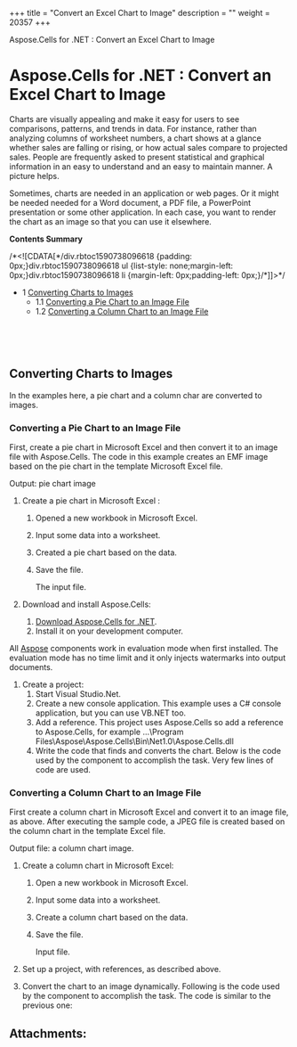+++
title = "Convert an Excel Chart to Image" 
description = "" 
weight = 20357 
+++

Aspose.Cells for .NET : Convert an Excel Chart to Image  

# Aspose.Cells for .NET : Convert an Excel Chart to Image


Charts are visually appealing and make it easy for users to see comparisons, patterns, and trends in data. For instance, rather than analyzing columns of worksheet numbers, a chart shows at a glance whether sales are falling or rising, or how actual sales compare to projected sales. People are frequently asked to present statistical and graphical information in an easy to understand and an easy to maintain manner. A picture helps.

Sometimes, charts are needed in an application or web pages. Or it might be needed needed for a Word document, a PDF file, a PowerPoint presentation or some other application. In each case, you want to render the chart as an image so that you can use it elsewhere.

**Contents Summary**

/\*<!\[CDATA\[\*/div.rbtoc1590738096618 {padding: 0px;}div.rbtoc1590738096618 ul {list-style: none;margin-left: 0px;}div.rbtoc1590738096618 li {margin-left: 0px;padding-left: 0px;}/\*\]\]>\*/

*   1 [Converting Charts to Images](#ConvertanExcelCharttoImage-ConvertingChartstoImages)
    *   1.1 [Converting a Pie Chart to an Image File](#ConvertanExcelCharttoImage-ConvertingaPieCharttoanImageFile)
    *   1.2 [Converting a Column Chart to an Image File](#ConvertanExcelCharttoImage-ConvertingaColumnCharttoanImageFile)

 

 

## Converting Charts to Images

In the examples here, a pie chart and a column char are converted to images.

### Converting a Pie Chart to an Image File

First, create a pie chart in Microsoft Excel and then convert it to an image file with Aspose.Cells. The code in this example creates an EMF image based on the pie chart in the template Microsoft Excel file.

Output: pie chart image


1.  Create a pie chart in Microsoft Excel :
    1.  Opened a new workbook in Microsoft Excel.
    2.  Input some data into a worksheet.
    3.  Created a pie chart based on the data.
    4.  Save the file.
        
        The input file.
        
        
2.  Download and install Aspose.Cells:
    1.  [Download Aspose.Cells for .NET](http://www.aspose.com/community/files/51/.net-components/aspose.cells-for-.net/default.aspx).
    2.  Install it on your development computer.

All [Aspose](http://www.aspose.com/) components work in evaluation mode when first installed. The evaluation mode has no time limit and it only injects watermarks into output documents.

1.  Create a project:
    1.  Start Visual Studio.Net.
    2.  Create a new console application. This example uses a C# console application, but you can use VB.NET too.
    3.  Add a reference. This project uses Aspose.Cells so add a reference to Aspose.Cells, for example ...\\Program Files\\Aspose\\Aspose.Cells\\Bin\\Net1.0\\Aspose.Cells.dll
    4.  Write the code that finds and converts the chart. Below is the code used by the component to accomplish the task. Very few lines of code are used.

### Converting a Column Chart to an Image File

First create a column chart in Microsoft Excel and convert it to an image file, as above. After executing the sample code, a JPEG file is created based on the column chart in the template Excel file.

Output file: a column chart image.


1.  Create a column chart in Microsoft Excel:
    1.  Open a new workbook in Microsoft Excel.
    2.  Input some data into a worksheet.
    3.  Create a column chart based on the data.
    4.  Save the file.
        
        Input file.
        
        

1.  Set up a project, with references, as described above.
2.  Convert the chart to an image dynamically. Following is the code used by the component to accomplish the task. The code is similar to the previous one:

## Attachments:


